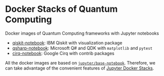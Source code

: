 # Docker Stacks of Quantum Computing
Docker images of Quantum Computing frameworks with Jupyter notebooks

* [qiskit-notebook](qiskit-notebook): IBM Qiskit with visualization package
* [qsharp-notebook](qsharp-notebook): Microsoft Q# and QDK with `matplotlib` and `pytest`
* [cirq-notebook](cirq-notebook): Google Cirq with contrib packages

All the docker images are based on [`jupyter/base-notebook`](https://hub.docker.com/r/jupyter/base-notebook).
Therefore, we can take advantage of the convenient features of [Jupyter Docker Stacks](https://jupyter-docker-stacks.readthedocs.io/en/latest/index.html).
